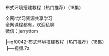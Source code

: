 布式环境搭建教程（热门推荐）（18集）

全网it学习资源共享学习<br>全网课程都有，欢迎私聊<br>微信：jerryttom<br>

┣━qf0042-布式环境搭建教程（热门推荐）（18集）<br> ┣━视频.7z
